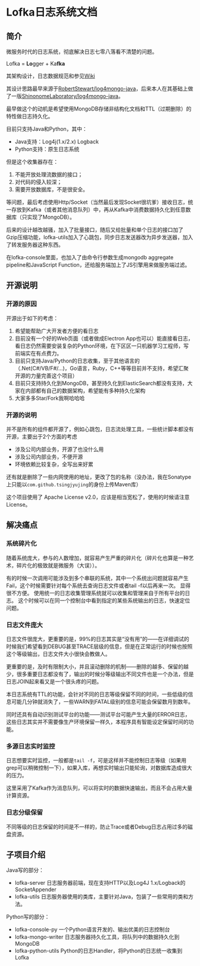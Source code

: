 # Lofka日志系统文档

## 简介

微服务时代的日志系统，彻底解决日志七零八落看不清楚的问题。

Lofka = **Lo**gger + Ka**fka**

其架构设计，日志数据规范和参见[Wiki](https://github.com/TsingJyujing/lofka/wiki)

其设计思路最早来源于[RobertStewart/log4mongo-java](https://github.com/RobertStewart/log4mongo-java)，后来本人在其基础上做了一版[ShinonomeLaboratory/log4mongo-java](https://github.com/ShinonomeLaboratory/log4mongo-java)。

最早做这个的动机是希望使用MongoDB存储非结构化文档和TTL（过期删除）的特性做日志持久化。

目前只支持Java和Python，其中：

- Java支持：Log4j(1.x/2.x) Logback
- Python支持：原生日志系统

但是这个收集器存在：

1. 不能开放处理流数据的接口；
2. 对代码的侵入较深；
3. 需要开放数据库，不是很安全。

等问题，最后考虑使用Http/Socket（当然最后发现Socket很坑爹）接收日志，统一存放到Kafka（或者其他消息队列）中，再从Kafka中消费数据持久化到任意数据库（只实现了MongoDB）。

后来的设计越改越骚，加入了批量接口，随后又给批量和单个日志的接口加了Gzip压缩功能，lofka-utils加入了心跳包，同步日志发送器改为异步发送器，加入了转发服务器这种东西。

在lofka-console里面，也加入了由命令行参数生成mongodb aggregate pipeline和JavaScript Function，还给服务端加上了JS引擎用来做服务端过滤。

## 开源说明

### 开源的原因

开源出于如下的考虑：
1. 希望能帮助广大开发者方便的看日志
2. 目前没有一个好的Web页面（或者做成Electron App也可以）能直接看日志，看日志仍然需要安装复杂的Python环境，在下区区一只机器学习工程师，写前端实在有点费力。
3. 目前只支持Java/Python的日志收集，至于其他语言的（.Net(C#/VB/F#/...)，Go语言，Ruby，C++等等目前并不支持，希望汇聚开源的力量完善这个项目）
4. 目前只支持持久化到MongoDB，甚至持久化到ElasticSearch都没有支持，大家在内部都有自己的数据架构，希望能有多种持久化架构
5. 大家多多Star/Fork我啊哈哈哈

### 开源的说明

并不是所有的组件都开源了，例如心跳包，日志流处理工具，一些统计脚本都没有开源，主要出于2个方面的考虑

- 涉及公司内部业务，开源了也没什么用
- 涉及公司内部业务，不便开源
- 环境依赖比较复杂，全写出来好累

还有就是删除了一些内网使用的地址，更改了包的名称（没办法，我在Sonatype上只能以`com.github.tsingjyujing`的身份上传Maven库）

这个项目使用了 Apache License v2.0，应该是相当宽松了，使用的时候请注意License。

## 解决痛点

### 系统碎片化
随着系统庞大，参与的人数增加，就容易产生严重的碎片化（碎片化也算是一种艺术，碎片化的极致就是微服务（大误））。

有的时候一次调用可能涉及到多个串联的系统，其中一个系统出问题就容易产生Fail，这个时候需要针对每个系统去查询日志文件或者tail -f以后再来一次。
显得很不方便。
使用统一的日志收集管理系统就可以收集和管理来自于所有平台的日志。
这个时候可以在同一个控制台中看到指定的某些系统输出的日志，快速定位问题。

### 日志文件庞大

日志文件很庞大，更重要的是，99%的日志其实是“没有用”的——在详细调试的时候我们希望看到DEBUG甚至TRACE层级的信息，但是在正常运行的时候也按照这个等级输出，日志文件大小很快会教做人。

更重要的是，及时有限制大小，并且滚动删除的机制——删除的越多、保留的越少，很多重要日志都没有了，输出的时候分等级输出不同文件也是一个办法，但是日志JOIN起来看又是一个很头疼的问题。

本日志系统有TTL的功能，会针对不同的日志等级保留不同的时间，一些低级的信息可能几分钟就消失了，一些WARN到FATAL级别的信息可能会保留数月到数年。

同时还具有自动识别测试平台的功能——测试平台可能产生大量的ERROR日志，这些日志其实并不需要像生产环境保留一样久，本程序具有智能设定保留时间的功能。

### 多源日志实时监控

日志想要实时监控，一般都是`tail -f`，可是这样并不能控制日志等级（如果用grep可以稍微控制一下），如果入库，再想实时输出只能轮询，对数据库造成很大的压力。

这里采用了Kafka作为消息队列，可以将实时的数据快速输出，而且不会占用大量计算资源。

### 日志分级保留

不同等级的日志保留的时间是不一样的，防止Trace或者Debug日志占用过多的磁盘资源。

## 子项目介绍

Java写的部分：
- lofka-server 日志服务器前端，现在支持HTTP以及Log4J 1.x/Logback的SocketAppender
- lofka-utils 日志服务器使用的类库，主要针对Java，包装了一些常用的类和方法。

Python写的部分：
- lofka-console-py 一个Python语言开发的、输出优美的日志控制台
- lofka-mongo-writer 日志服务器持久化工具，将队列中的数据持久化到MongoDB
- lofka-python-utils Python的日志Handler，将Python的日志统一收集到Lofka
